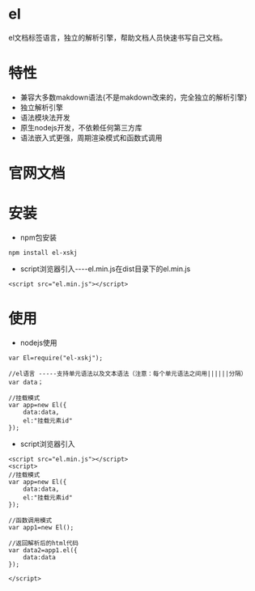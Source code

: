 # el
el文档标签语言，独立的解析引擎，帮助文档人员快速书写自己文档。

# 特性
* 兼容大多数makdown语法{不是makdown改来的，完全独立的解析引擎}
* 独立解析引擎
* 语法模块法开发
* 原生nodejs开发，不依赖任何第三方库
* 语法嵌入式更强，周期渲染模式和函数式调用

# 官网文档

# 安装
* npm包安装
```
npm install el-xskj
```
* script浏览器引入----el.min.js在dist目录下的el.min.js
```
<script src="el.min.js"></script>
```
# 使用
* nodejs使用
```
var El=require("el-xskj");

//el语言 -----支持单元语法以及文本语法（注意：每个单元语法之间用||||||分隔）
var data；

//挂载模式
var app=new El({
    data:data,
    el:"挂载元素id"
});
```
* script浏览器引入
```
<script src="el.min.js"></script>
<script>
//挂载模式
var app=new El({
    data:data,
    el:"挂载元素id"
});

//函数调用模式
var app1=new El();

//返回解析后的html代码
var data2=app1.el({
    data:data
});

</script>
```



